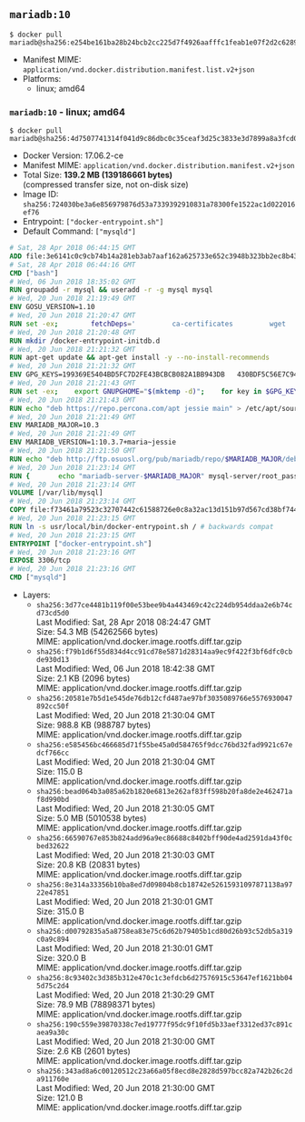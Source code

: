 ## `mariadb:10`

```console
$ docker pull mariadb@sha256:e254be161ba28b24bcb2cc225d7f4926aafffc1feab1e07f2d2c62898c5ac88a
```

-	Manifest MIME: `application/vnd.docker.distribution.manifest.list.v2+json`
-	Platforms:
	-	linux; amd64

### `mariadb:10` - linux; amd64

```console
$ docker pull mariadb@sha256:4d7507741314f041d9c86dbc0c35ceaf3d25c3833e3d7899a8a3fcd03670f368
```

-	Docker Version: 17.06.2-ce
-	Manifest MIME: `application/vnd.docker.distribution.manifest.v2+json`
-	Total Size: **139.2 MB (139186661 bytes)**  
	(compressed transfer size, not on-disk size)
-	Image ID: `sha256:724030be3a6e856979876d53a7339392910831a78300fe1522ac1d022016ef76`
-	Entrypoint: `["docker-entrypoint.sh"]`
-	Default Command: `["mysqld"]`

```dockerfile
# Sat, 28 Apr 2018 06:44:15 GMT
ADD file:3e6141c0c9cb74b14a281eb3ab7aaf162a625733e652c3948b323bb2ec8b4343 in / 
# Sat, 28 Apr 2018 06:44:16 GMT
CMD ["bash"]
# Wed, 06 Jun 2018 18:35:02 GMT
RUN groupadd -r mysql && useradd -r -g mysql mysql
# Wed, 20 Jun 2018 21:19:49 GMT
ENV GOSU_VERSION=1.10
# Wed, 20 Jun 2018 21:20:47 GMT
RUN set -ex; 		fetchDeps=' 		ca-certificates 		wget 	'; 	apt-get update; 	apt-get install -y --no-install-recommends $fetchDeps; 	rm -rf /var/lib/apt/lists/*; 		dpkgArch="$(dpkg --print-architecture | awk -F- '{ print $NF }')"; 	wget -O /usr/local/bin/gosu "https://github.com/tianon/gosu/releases/download/$GOSU_VERSION/gosu-$dpkgArch"; 	wget -O /usr/local/bin/gosu.asc "https://github.com/tianon/gosu/releases/download/$GOSU_VERSION/gosu-$dpkgArch.asc"; 		export GNUPGHOME="$(mktemp -d)"; 	gpg --keyserver ha.pool.sks-keyservers.net --recv-keys B42F6819007F00F88E364FD4036A9C25BF357DD4; 	gpg --batch --verify /usr/local/bin/gosu.asc /usr/local/bin/gosu; 	rm -r "$GNUPGHOME" /usr/local/bin/gosu.asc; 		chmod +x /usr/local/bin/gosu; 	gosu nobody true; 		apt-get purge -y --auto-remove $fetchDeps
# Wed, 20 Jun 2018 21:20:48 GMT
RUN mkdir /docker-entrypoint-initdb.d
# Wed, 20 Jun 2018 21:21:32 GMT
RUN apt-get update && apt-get install -y --no-install-recommends 		apt-transport-https ca-certificates 		pwgen 	&& rm -rf /var/lib/apt/lists/*
# Wed, 20 Jun 2018 21:21:32 GMT
ENV GPG_KEYS=199369E5404BD5FC7D2FE43BCBCB082A1BB943DB 	430BDF5C56E7C94E848EE60C1C4CBDCDCD2EFD2A 	4D1BB29D63D98E422B2113B19334A25F8507EFA5
# Wed, 20 Jun 2018 21:21:43 GMT
RUN set -ex; 	export GNUPGHOME="$(mktemp -d)"; 	for key in $GPG_KEYS; do 		gpg --keyserver ha.pool.sks-keyservers.net --recv-keys "$key"; 	done; 	gpg --export $GPG_KEYS > /etc/apt/trusted.gpg.d/mariadb.gpg; 	rm -r "$GNUPGHOME"; 	apt-key list
# Wed, 20 Jun 2018 21:21:43 GMT
RUN echo "deb https://repo.percona.com/apt jessie main" > /etc/apt/sources.list.d/percona.list 	&& { 		echo 'Package: *'; 		echo 'Pin: release o=Percona Development Team'; 		echo 'Pin-Priority: 998'; 	} > /etc/apt/preferences.d/percona
# Wed, 20 Jun 2018 21:21:49 GMT
ENV MARIADB_MAJOR=10.3
# Wed, 20 Jun 2018 21:21:49 GMT
ENV MARIADB_VERSION=1:10.3.7+maria~jessie
# Wed, 20 Jun 2018 21:21:50 GMT
RUN echo "deb http://ftp.osuosl.org/pub/mariadb/repo/$MARIADB_MAJOR/debian jessie main" > /etc/apt/sources.list.d/mariadb.list 	&& { 		echo 'Package: *'; 		echo 'Pin: release o=MariaDB'; 		echo 'Pin-Priority: 999'; 	} > /etc/apt/preferences.d/mariadb
# Wed, 20 Jun 2018 21:23:14 GMT
RUN { 		echo "mariadb-server-$MARIADB_MAJOR" mysql-server/root_password password 'unused'; 		echo "mariadb-server-$MARIADB_MAJOR" mysql-server/root_password_again password 'unused'; 	} | debconf-set-selections 	&& apt-get update 	&& apt-get install -y 		"mariadb-server=$MARIADB_VERSION" 		percona-xtrabackup-24 		socat 	&& rm -rf /var/lib/apt/lists/* 	&& sed -ri 's/^user\s/#&/' /etc/mysql/my.cnf /etc/mysql/conf.d/* 	&& rm -rf /var/lib/mysql && mkdir -p /var/lib/mysql /var/run/mysqld 	&& chown -R mysql:mysql /var/lib/mysql /var/run/mysqld 	&& chmod 777 /var/run/mysqld 	&& find /etc/mysql/ -name '*.cnf' -print0 		| xargs -0 grep -lZE '^(bind-address|log)' 		| xargs -rt -0 sed -Ei 's/^(bind-address|log)/#&/' 	&& echo '[mysqld]\nskip-host-cache\nskip-name-resolve' > /etc/mysql/conf.d/docker.cnf
# Wed, 20 Jun 2018 21:23:14 GMT
VOLUME [/var/lib/mysql]
# Wed, 20 Jun 2018 21:23:14 GMT
COPY file:f73461a79523c32707442c61588726e0c8a32ac13d151b97d567cd38bf7443d4 in /usr/local/bin/ 
# Wed, 20 Jun 2018 21:23:15 GMT
RUN ln -s usr/local/bin/docker-entrypoint.sh / # backwards compat
# Wed, 20 Jun 2018 21:23:15 GMT
ENTRYPOINT ["docker-entrypoint.sh"]
# Wed, 20 Jun 2018 21:23:16 GMT
EXPOSE 3306/tcp
# Wed, 20 Jun 2018 21:23:16 GMT
CMD ["mysqld"]
```

-	Layers:
	-	`sha256:3d77ce4481b119f00e53bee9b4a443469c42c224db954ddaa2e6b74cd73cd5d0`  
		Last Modified: Sat, 28 Apr 2018 08:24:47 GMT  
		Size: 54.3 MB (54262566 bytes)  
		MIME: application/vnd.docker.image.rootfs.diff.tar.gzip
	-	`sha256:f79b1d6f55d834d4cc91cd78e5871d28314aa9ec9f422f3bf6dfc0cbde930d13`  
		Last Modified: Wed, 06 Jun 2018 18:42:38 GMT  
		Size: 2.1 KB (2096 bytes)  
		MIME: application/vnd.docker.image.rootfs.diff.tar.gzip
	-	`sha256:20581e7b5d1e545de76db12cfd487ae97bf3035089766e5576930047892cc50f`  
		Last Modified: Wed, 20 Jun 2018 21:30:04 GMT  
		Size: 988.8 KB (988787 bytes)  
		MIME: application/vnd.docker.image.rootfs.diff.tar.gzip
	-	`sha256:e585456bc466685d71f55be45a0d584765f9dcc76bd32fad9921c67edcf766cc`  
		Last Modified: Wed, 20 Jun 2018 21:30:04 GMT  
		Size: 115.0 B  
		MIME: application/vnd.docker.image.rootfs.diff.tar.gzip
	-	`sha256:bead064b3a085a62b1820e6813e262af83ff598b20fa8de2e462471af8d990bd`  
		Last Modified: Wed, 20 Jun 2018 21:30:05 GMT  
		Size: 5.0 MB (5010538 bytes)  
		MIME: application/vnd.docker.image.rootfs.diff.tar.gzip
	-	`sha256:66590767e853b824add96a9ec86688c8402bff90de4ad2591da43f0cbed32622`  
		Last Modified: Wed, 20 Jun 2018 21:30:03 GMT  
		Size: 20.8 KB (20831 bytes)  
		MIME: application/vnd.docker.image.rootfs.diff.tar.gzip
	-	`sha256:8e314a33356b10ba8ed7d09804b8cb18742e52615931097871138a9722e47851`  
		Last Modified: Wed, 20 Jun 2018 21:30:01 GMT  
		Size: 315.0 B  
		MIME: application/vnd.docker.image.rootfs.diff.tar.gzip
	-	`sha256:d00792835a5a8758ea83e75c6d62b79405b1cd80d26b93c52db5a319c0a9c894`  
		Last Modified: Wed, 20 Jun 2018 21:30:01 GMT  
		Size: 320.0 B  
		MIME: application/vnd.docker.image.rootfs.diff.tar.gzip
	-	`sha256:8c93402c3d385b312e470c1c3efdcb6d27576915c53647ef1621bb045d75c2d4`  
		Last Modified: Wed, 20 Jun 2018 21:30:29 GMT  
		Size: 78.9 MB (78898371 bytes)  
		MIME: application/vnd.docker.image.rootfs.diff.tar.gzip
	-	`sha256:190c559e39870338c7ed19777f95dc9f10fd5b33aef3312ed37c891caea9a30c`  
		Last Modified: Wed, 20 Jun 2018 21:30:00 GMT  
		Size: 2.6 KB (2601 bytes)  
		MIME: application/vnd.docker.image.rootfs.diff.tar.gzip
	-	`sha256:343ad8a6c00120512c23a66a05f8ecd8e2828d597bcc82a742b26c2da911760e`  
		Last Modified: Wed, 20 Jun 2018 21:30:00 GMT  
		Size: 121.0 B  
		MIME: application/vnd.docker.image.rootfs.diff.tar.gzip
